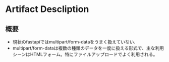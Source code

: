 # Artifact Descliption

## 概要
* 現状のfastapiではmultipart/form-dataをうまく扱えていない.
* multipart/form-dataは複数の種類のデータを一度に扱える形式で、主な利用シーンはHTMLフォーム。特にファイルアップロードでよく利用される。
